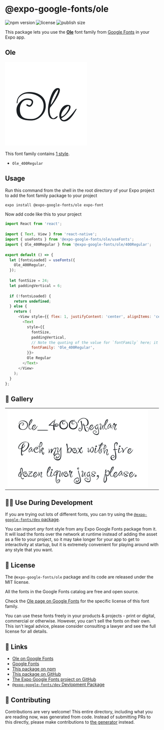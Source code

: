 # @expo-google-fonts/ole

![npm version](https://flat.badgen.net/npm/v/@expo-google-fonts/ole)
![license](https://flat.badgen.net/github/license/expo/google-fonts)
![publish size](https://flat.badgen.net/packagephobia/install/@expo-google-fonts/ole)

This package lets you use the [**Ole**](https://fonts.google.com/specimen/Ole) font family from [Google Fonts](https://fonts.google.com/) in your Expo app.

## Ole

![Ole](./font-family.png)

This font family contains [1 style](#-gallery).

- `Ole_400Regular`

## Usage

Run this command from the shell in the root directory of your Expo project to add the font family package to your project
```sh
expo install @expo-google-fonts/ole expo-font
```

Now add code like this to your project
```js
import React from 'react';

import { Text, View } from 'react-native';
import { useFonts } from '@expo-google-fonts/ole/useFonts';
import { Ole_400Regular } from '@expo-google-fonts/ole/400Regular';

export default () => {
  let [fontsLoaded] = useFonts({
    Ole_400Regular,
  });

  let fontSize = 24;
  let paddingVertical = 6;

  if (!fontsLoaded) {
    return undefined;
  } else {
    return (
      <View style={{ flex: 1, justifyContent: 'center', alignItems: 'center' }}>
        <Text
          style={{
            fontSize,
            paddingVertical,
            // Note the quoting of the value for `fontFamily` here; it expects a string!
            fontFamily: 'Ole_400Regular',
          }}>
          Ole Regular
        </Text>
      </View>
    );
  }
};

```

## 🔡 Gallery


||||
|-|-|-|
|![Ole_400Regular](.//400Regular/Ole_400Regular.ttf.png)||||


## 👩‍💻 Use During Development

If you are trying out lots of different fonts, you can try using the [`@expo-google-fonts/dev` package](https://github.com/freeboub/google-fonts/tree/master/font-packages/dev#readme).

You can import *any* font style from any Expo Google Fonts package from it. It will load the fonts
over the network at runtime instead of adding the asset as a file to your project, so it may take longer
for your app to get to interactivity at startup, but it is extremely convenient
for playing around with any style that you want.

## 📖 License

The `@expo-google-fonts/ole` package and its code are released under the MIT license.

All the fonts in the Google Fonts catalog are free and open source.

Check the [Ole page on Google Fonts](https://fonts.google.com/specimen/Ole) for the specific license of this font family.

You can use these fonts freely in your products & projects - print or digital, commercial or otherwise. However, you can't sell the fonts on their own. This isn't legal advice, please consider consulting a lawyer and see the full license for all details.

## 🔗 Links

- [Ole on Google Fonts](https://fonts.google.com/specimen/Ole)
- [Google Fonts](https://fonts.google.com/)
- [This package on npm](https://www.npmjs.com/package/@expo-google-fonts/ole)
- [This package on GitHub](https://github.com/freeboub/google-fonts/tree/master/font-packages/ole)
- [The Expo Google Fonts project on GitHub](https://github.com/freeboub/google-fonts)
- [`@expo-google-fonts/dev` Devlopment Package](https://github.com/freeboub/google-fonts/tree/master/font-packages/dev)

## 🤝 Contributing

Contributions are very welcome! This entire directory, including what you are reading now, was generated from code. Instead of submitting PRs to this directly, please make contributions to [the generator](https://github.com/freeboub/google-fonts/tree/master/packages/generator) instead.
